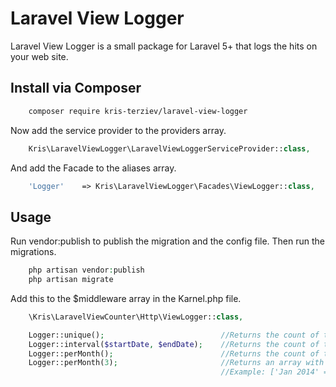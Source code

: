 # Laravel View Logger

Laravel View Logger is a small package for Laravel 5+ that logs the hits on your web site.

## Install via Composer

```bash
    composer require kris-terziev/laravel-view-logger
```

Now add the service provider to the providers array.

```php
    Kris\LaravelViewLogger\LaravelViewLoggerServiceProvider::class,
```

And add the Facade to the aliases array.

```php
    'Logger'    => Kris\LaravelViewLogger\Facades\ViewLogger::class,
```

## Usage

Run vendor:publish to publish the migration and the config file. Then run the migrations.
``` php
    php artisan vendor:publish
    php artisan migrate
```

Add this to the $middleware array in the Karnel.php file.

```php
    \Kris\LaravelViewCounter\Http\ViewLogger::class,
```

```php
    Logger::unique();                          //Returns the count of the unique hits on the website.
    Logger::interval($startDate, $endDate);    //Returns the count of the unique hits for the given interval. You can use Carbon.
    Logger::perMonth();                        //Returns the count of the unique hits fot the last month. Same as Logger::lastMonth()
    Logger::perMonth(3);                       //Returns an array with the hits for the last 3 months.
                                               //Example: ['Jan 2014' => '23', 'Feb 2014' => '43']
```


